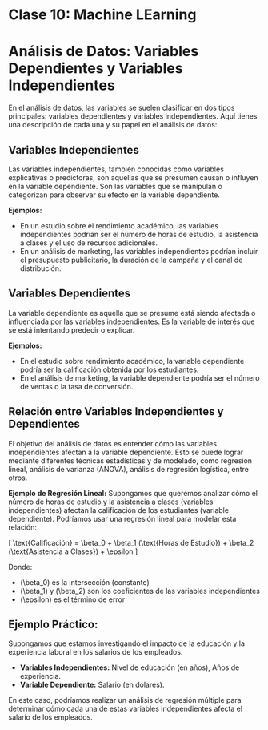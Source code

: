 # Clase 10: Machine LEarning 

# Análisis de Datos: Variables Dependientes y Variables Independientes

En el análisis de datos, las variables se suelen clasificar en dos tipos principales: variables dependientes y variables independientes. Aquí tienes una descripción de cada una y su papel en el análisis de datos:

## Variables Independientes

Las variables independientes, también conocidas como variables explicativas o predictoras, son aquellas que se presumen causan o influyen en la variable dependiente. Son las variables que se manipulan o categorizan para observar su efecto en la variable dependiente.

**Ejemplos:**
- En un estudio sobre el rendimiento académico, las variables independientes podrían ser el número de horas de estudio, la asistencia a clases y el uso de recursos adicionales.
- En un análisis de marketing, las variables independientes podrían incluir el presupuesto publicitario, la duración de la campaña y el canal de distribución.

## Variables Dependientes

La variable dependiente es aquella que se presume está siendo afectada o influenciada por las variables independientes. Es la variable de interés que se está intentando predecir o explicar.

**Ejemplos:**
- En el estudio sobre rendimiento académico, la variable dependiente podría ser la calificación obtenida por los estudiantes.
- En el análisis de marketing, la variable dependiente podría ser el número de ventas o la tasa de conversión.

## Relación entre Variables Independientes y Dependientes

El objetivo del análisis de datos es entender cómo las variables independientes afectan a la variable dependiente. Esto se puede lograr mediante diferentes técnicas estadísticas y de modelado, como regresión lineal, análisis de varianza (ANOVA), análisis de regresión logística, entre otros.

**Ejemplo de Regresión Lineal:**
Supongamos que queremos analizar cómo el número de horas de estudio y la asistencia a clases (variables independientes) afectan la calificación de los estudiantes (variable dependiente). Podríamos usar una regresión lineal para modelar esta relación:

\[ \text{Calificación} = \beta_0 + \beta_1 (\text{Horas de Estudio}) + \beta_2 (\text{Asistencia a Clases}) + \epsilon \]

Donde:
- \(\beta_0\) es la intersección (constante)
- \(\beta_1\) y \(\beta_2\) son los coeficientes de las variables independientes
- \(\epsilon\) es el término de error

## Ejemplo Práctico:

Supongamos que estamos investigando el impacto de la educación y la experiencia laboral en los salarios de los empleados.

- **Variables Independientes:** Nivel de educación (en años), Años de experiencia.
- **Variable Dependiente:** Salario (en dólares).

En este caso, podríamos realizar un análisis de regresión múltiple para determinar cómo cada una de estas variables independientes afecta el salario de los empleados.

